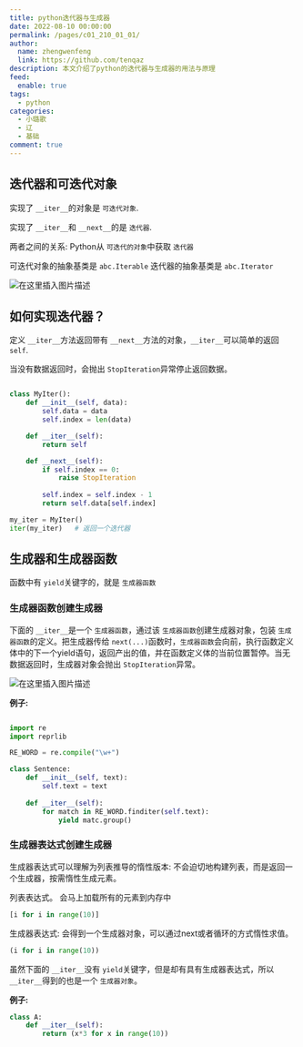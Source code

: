 ```yaml
---
title: python迭代器与生成器
date: 2022-08-10 00:00:00
permalink: /pages/c01_210_01_01/
author: 
  name: zhengwenfeng
  link: https://github.com/tenqaz
description: 本文介绍了python的迭代器与生成器的用法与原理
feed: 
  enable: true
tags: 
  - python
categories: 
  - 小璐歌
  - 辽
  - 基础
comment: true
---
```

## 迭代器和可迭代对象

实现了 `__iter__`的对象是 `可迭代对象`.

实现了 `__iter__`和 `__next__`的是 `迭代器`.

两者之间的关系: Python从 `可迭代的对象`中获取 `迭代器`

可迭代对象的抽象基类是 `abc.Iterable`
迭代器的抽象基类是 `abc.Iterator`

![在这里插入图片描述](https://gcore.jsdelivr.net/gh/tenqaz/BLOG-CDN@main/1604801659428.png#crop=0&crop=0&crop=1&crop=1&id=Wm3Ir&originalType=binary&ratio=1&rotation=0&showTitle=false&status=done&style=none&title=)

## 如何实现迭代器？

定义 `__iter__`方法返回带有 `__next__`方法的对象，`__iter__`可以简单的返回 `self`.

当没有数据返回时，会抛出 `StopIteration`异常停止返回数据。

```python

class MyIter():
    def __init__(self, data):
        self.data = data
        self.index = len(data)

    def __iter__(self):
        return self

    def __next__(self):
        if self.index == 0:
            raise StopIteration
  
        self.index = self.index - 1
        return self.data[self.index]

my_iter = MyIter()
iter(my_iter)   # 返回一个迭代器

```

## 生成器和生成器函数

函数中有 `yield`关键字的，就是 `生成器函数`

### 生成器函数创建生成器

下面的 `__iter__`是一个 `生成器函数`，通过该 `生成器函数`创建生成器对象，包装 `生成器函数`的定义。把生成器传给 `next(...)`函数时，`生成器函数`会向前，执行函数定义体中的下一个yield语句，返回产出的值，并在函数定义体的当前位置暂停。当无数据返回时，生成器对象会抛出 `StopIteration`异常。

![在这里插入图片描述](https://gcore.jsdelivr.net/gh/tenqaz/BLOG-CDN@main/1604801717175.png#crop=0&crop=0&crop=1&crop=1&id=aKP8P&originHeight=333&originWidth=1092&originalType=binary&ratio=1&rotation=0&showTitle=false&status=done&style=none&title=)

**例子:**

```python

import re
import reprlib

RE_WORD = re.compile("\w+")

class Sentence:
    def __init__(self, text):
        self.text = text
  
    def __iter__(self):
        for match in RE_WORD.finditer(self.text):
            yield matc.group()
```

### 生成器表达式创建生成器

生成器表达式可以理解为列表推导的惰性版本: 不会迫切地构建列表，而是返回一个生成器，按需惰性生成元素。

列表表达式。 会马上加载所有的元素到内存中

```python
[i for i in range(10)]
```

生成器表达式: 会得到一个生成器对象，可以通过next或者循环的方式惰性求值。

```python
(i for i in range(10))
```

虽然下面的 `__iter__`没有 `yield`关键字，但是却有具有生成器表达式，所以 `__iter__`得到的也是一个 `生成器对象`。

**例子:**

```python
class A:
    def __iter__(self):
        return (x*3 for x in range(10))
```
